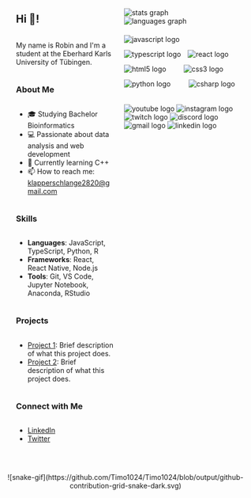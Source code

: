 <style>
  .container {
      display: flex;
      justify-content: space-between;
      align-items: flex-start;
      max-width: 1000px;
      margin: 0 auto;
      padding: 20px;
  }
  .column {
      flex: 1;
      margin: 10px;
      display: flex;
      flex-direction: column;
      align-items: left; /* Center horizontally */
      justify-content: left; /* Center vertically */
      text-align: left; /* Center text */
  }
  .column img {
      max-width: 100%;
  }
</style>

<div class="container">
        <div class="column">
            <h2>Hi 👋!</h2>
            <p>My name is Robin and I'm a student at the Eberhard Karls University of Tübingen.</p>
            <h3>About Me</h3>
            <ul>
                <li>🎓 Studying Bachelor Bioinformatics</li>
                <li>💻 Passionate about data analysis and web development</li>
                <li>🌱 Currently learning C++</li>
                <li>📫 How to reach me: <a href="mailto:klapperschlange2820@gmail.com">klapperschlange2820@gmail.com</a></li>
                <!-- <li>⚡ Fun fact: I love playing the flute and collecting stamps</li> -->
            </ul>
            <h3>Skills</h3>
            <ul>
                <li><strong>Languages</strong>: JavaScript, TypeScript, Python, R</li>
                <li><strong>Frameworks</strong>: React, React Native, Node.js</li>
                <li><strong>Tools</strong>: Git, VS Code, Jupyter Notebook, Anaconda, RStudio</li>
            </ul>
            <h3>Projects</h3>
            <ul>
                <li><a href="https://github.com/yourusername/project1">Project 1</a>: Brief description of what this project does.</li>
                <li><a href="https://github.com/yourusername/project2">Project 2</a>: Brief description of what this project does.</li>
            </ul>
            <h3>Connect with Me</h3>
            <ul>
                <li><a href="https://www.linkedin.com/in/yourprofile">LinkedIn</a></li>
                <li><a href="https://twitter.com/yourprofile">Twitter</a></li>
            </ul>
        </div>
        <div class="column">
            <div style="text-align: left; margin-top: 20px; ">
                <img src="https://github-readme-stats.vercel.app/api?username=Timo1024&hide_title=true&hide_rank=true&show_icons=true&include_all_commits=true&count_private=true&disable_animations=false&theme=dracula&locale=en&card_width=320&hide_border=false" height="150" alt="stats graph" />
                <br>
                <img src="https://github-readme-stats.vercel.app/api/top-langs?username=Timo1024&locale=en&hide_title=true&card_width=430&langs_count=8&theme=dracula&hide_border=false" height="300" alt="languages graph" />
            </div>
            <div style="text-align: left; margin-top: 20px;">
                <div style="display: flex; justify-content: space-between; align-items: center; max-width: 30rem; flex-wrap: wrap;">
                    <img src="https://cdn.jsdelivr.net/gh/devicons/devicon/icons/javascript/javascript-original.svg" height="30" alt="javascript logo" />
                    <img width="12" />
                    <img src="https://cdn.jsdelivr.net/gh/devicons/devicon/icons/typescript/typescript-original.svg" height="30" alt="typescript logo" />
                    <img width="12" />
                    <img src="https://cdn.jsdelivr.net/gh/devicons/devicon/icons/react/react-original.svg" height="30" alt="react logo" />
                    <img width="12" />
                    <img src="https://cdn.jsdelivr.net/gh/devicons/devicon/icons/html5/html5-original.svg" height="30" alt="html5 logo" />
                    <img width="12" />
                    <img src="https://cdn.jsdelivr.net/gh/devicons/devicon/icons/css3/css3-original.svg" height="30" alt="css3 logo" />
                    <img width="12" />
                    <img src="https://cdn.jsdelivr.net/gh/devicons/devicon/icons/python/python-original.svg" height="30" alt="python logo" />
                    <img width="12" />
                    <img src="https://cdn.jsdelivr.net/gh/devicons/devicon/icons/csharp/csharp-original.svg" height="30" alt="csharp logo" />
                </div>
            </div>
            <div style="text-align: left; margin-top: 20px;">
                <img src="https://img.shields.io/static/v1?message=Youtube&logo=youtube&label=&color=FF0000&logoColor=white&labelColor=&style=for-the-badge" height="35" alt="youtube logo" />
                <img src="https://img.shields.io/static/v1?message=Instagram&logo=instagram&label=&color=E4405F&logoColor=white&labelColor=&style=for-the-badge" height="35" alt="instagram logo" />
                <img src="https://img.shields.io/static/v1?message=Twitch&logo=twitch&label=&color=9146FF&logoColor=white&labelColor=&style=for-the-badge" height="35" alt="twitch logo" />
                <img src="https://img.shields.io/static/v1?message=Discord&logo=discord&label=&color=7289DA&logoColor=white&labelColor=&style=for-the-badge" height="35" alt="discord logo" />
                <img src="https://img.shields.io/static/v1?message=Gmail&logo=gmail&label=&color=D14836&logoColor=white&labelColor=&style=for-the-badge" height="35" alt="gmail logo" />
                <img src="https://img.shields.io/static/v1?message=LinkedIn&logo=linkedin&label=&color=0077B5&logoColor=white&labelColor=&style=for-the-badge" height="35" alt="linkedin logo" />
            </div>
        </div>
    </div>
    <div align="center">
        <br clear="both">
        ![snake-gif](https://github.com/Timo1024/Timo1024/blob/output/github-contribution-grid-snake-dark.svg)
    </div>

<!-- ########################### -->

<!-- <h2 style="text-align: left;">Hi 👋!</h2>
<p style="text-align: left;">My name is Robin and I'm a student at the Eberhard Karls University of Tübingen.</p>

<h3>About Me</h3>
<ul>
    <li>🎓 Studying Bachelor Bioinformatics</li>
    <li>💻 Passionate about data analysis and web development</li>
    <li>🌱 Currently learning C++</li>
    <li>📫 How to reach me: <a href="klapperschlange2820@gmail.com">klapperschlange2820@gmail.com</a></li>
</ul>

<h3>Skills</h3>


<ul>
    <li><strong>Languages</strong>: JavaScript, TypeScript, Python, R</li>
    <li><strong>Frameworks</strong>: React, React Native, Node.js</li>
    <li><strong>Tools</strong>: Git, VS Code, Jupyter Notebook, Anaconda, RStudio</li>
</ul>

<h3>Projects</h3>
<ul>
    <li><a href="https://github.com/yourusername/project1">Project 1</a>: Brief description of what this project does.</li>
    <li><a href="https://github.com/yourusername/project2">Project 2</a>: Brief description of what this project does.</li>
</ul>

<h3>Connect with Me</h3>
<ul>
    <li><a href="https://www.linkedin.com/in/yourprofile">LinkedIn</a></li>
    <li><a href="https://twitter.com/yourprofile">Twitter</a></li>
</ul>

<div style="text-align: center; margin-top: 20px;">
    <img src="https://github-readme-stats.vercel.app/api?username=Timo1024&hide_title=true&hide_rank=true&show_icons=true&include_all_commits=true&count_private=true&disable_animations=false&theme=dracula&locale=en&card_width=320&hide_border=false" height="150" alt="stats graph" />
    <br>
    <img src="https://github-readme-stats.vercel.app/api/top-langs?username=Timo1024&locale=en&hide_title=true&card_width=430&langs_count=8&theme=dracula&hide_border=false" height="300" alt="languages graph" />
</div>

###

<div align="center">
  <img src="https://github-readme-stats.vercel.app/api?username=Timo1024&hide_title=true&hide_rank=true&show_icons=true&include_all_commits=true&count_private=true&disable_animations=false&theme=dracula&locale=en&card_width=320&hide_border=false" height="150" alt="stats graph"  />
  </br>
  <img src="https://github-readme-stats.vercel.app/api/top-langs?username=Timo1024&locale=en&hide_title=true&card_width=430&langs_count=8&theme=dracula&hide_border=false" height="300" alt="languages graph"  />
</div>

###

###

<div align="center">
<div style="display: flex; justify-content: space-between; align-items: center; max-width: 30rem; flex-wrap: wrap;">
  <img src="https://cdn.jsdelivr.net/gh/devicons/devicon/icons/javascript/javascript-original.svg" height="30" alt="javascript logo"  />
  <img width="12" />
  <img src="https://cdn.jsdelivr.net/gh/devicons/devicon/icons/typescript/typescript-original.svg" height="30" alt="typescript logo"  />
  <img width="12" />
  <img src="https://cdn.jsdelivr.net/gh/devicons/devicon/icons/react/react-original.svg" height="30" alt="react logo"  />
  <img width="12" />
  <img src="https://cdn.jsdelivr.net/gh/devicons/devicon/icons/html5/html5-original.svg" height="30" alt="html5 logo"  />
  <img width="12" />
  <img src="https://cdn.jsdelivr.net/gh/devicons/devicon/icons/css3/css3-original.svg" height="30" alt="css3 logo"  />
  <img width="12" />
  <img src="https://cdn.jsdelivr.net/gh/devicons/devicon/icons/python/python-original.svg" height="30" alt="python logo"  />
  <img width="12" />
  <img src="https://cdn.jsdelivr.net/gh/devicons/devicon/icons/csharp/csharp-original.svg" height="30" alt="csharp logo"  />
</div>
</div>

###

<div align="left">
  <img src="https://img.shields.io/static/v1?message=Youtube&logo=youtube&label=&color=FF0000&logoColor=white&labelColor=&style=for-the-badge" height="35" alt="youtube logo"  />
  <img src="https://img.shields.io/static/v1?message=Instagram&logo=instagram&label=&color=E4405F&logoColor=white&labelColor=&style=for-the-badge" height="35" alt="instagram logo"  />
  <img src="https://img.shields.io/static/v1?message=Twitch&logo=twitch&label=&color=9146FF&logoColor=white&labelColor=&style=for-the-badge" height="35" alt="twitch logo"  />
  <img src="https://img.shields.io/static/v1?message=Discord&logo=discord&label=&color=7289DA&logoColor=white&labelColor=&style=for-the-badge" height="35" alt="discord logo"  />
  <img src="https://img.shields.io/static/v1?message=Gmail&logo=gmail&label=&color=D14836&logoColor=white&labelColor=&style=for-the-badge" height="35" alt="gmail logo"  />
  <img src="https://img.shields.io/static/v1?message=LinkedIn&logo=linkedin&label=&color=0077B5&logoColor=white&labelColor=&style=for-the-badge" height="35" alt="linkedin logo"  />
</div>

###

<br clear="both">

![snake-gif](https://github.com/Timo1024/Timo1024/blob/output/github-contribution-grid-snake-dark.svg)

### -->
